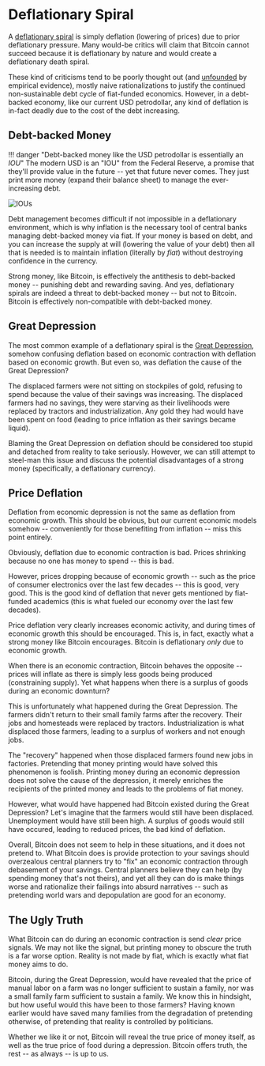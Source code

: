 # Deflationary Spiral

A [deflationary spiral](https://www.economicshelp.org/blog/1888/economics/deflationary-spiral/)
 is simply deflation (lowering of prices)
 due to prior deflationary pressure.
Many would-be critics will claim
 that Bitcoin cannot succeed because
 it is deflationary by nature and
 would create a deflationary death spiral.

These kind of criticisms tend to
 be poorly thought out
 (and [unfounded](https://archive.nytimes.com/www.nytimes.com/financialtimes/business/FT1054416347557.html)
  by empirical evidence),
 mostly naive rationalizations
 to justify the continued
 non-sustainable debt cycle
 of fiat-funded economics.
However, in a debt-backed economy, like
 our current USD petrodollar,
 any kind of deflation is in-fact deadly
 due to the cost of the debt
 increasing.



## Debt-backed Money

!!! danger "Debt-backed money like the USD petrodollar is essentially an *IOU*"
The modern USD is an "IOU"
 from the Federal Reserve,
 a promise that they'll
 provide value in the future
 -- yet that future never comes.
They just print more money
 (expand their balance sheet)
 to manage
 the ever-increasing debt.

![IOUs](/images/ious.jpg)

Debt management becomes difficult
 if not impossible
 in a deflationary environment,
 which is why
 inflation is the necessary tool
 of central banks managing
 debt-backed money via fiat.
If your money is based on debt,
 and you can increase the supply
 at will (lowering the value of your debt)
 then all that is needed is to
 maintain inflation 
 (literally by *fiat*)
 without destroying
 confidence in the currency.

Strong money, like Bitcoin,
 is effectively the antithesis
 to debt-backed money --
 punishing debt and rewarding
 saving.
And yes, deflationary spirals
 are indeed a threat to debt-backed money --
 but not to Bitcoin.
Bitcoin is effectively
 non-compatible
 with debt-backed money.




## Great Depression

The most common example of a deflationary spiral 
 is the
 [Great Depression](https://en.wikipedia.org/wiki/Great_Depression),
 somehow confusing deflation
 based on economic contraction
 with deflation based on economic growth.
But even so, was deflation the cause of the
 Great Depression?

The displaced farmers were not
 sitting on stockpiles of gold,
 refusing to spend because
 the value of their savings
 was increasing.
The displaced farmers had no savings,
 they were starving as
 their livelihoods were replaced
 by tractors and industrialization.
Any gold they had would have been
 spent on food (leading to price
 inflation as their savings
 became liquid).

Blaming the Great Depression on deflation
 should be considered
 too stupid and detached
 from reality to take seriously.
However, we can still attempt
 to steel-man this issue
 and discuss the potential
 disadvantages of a 
 strong money
 (specifically, a deflationary currency).



## Price Deflation

Deflation from economic depression
 is not the same as deflation from
 economic growth.
This should be obvious, but our current
 economic models somehow -- conveniently
 for those benefiting from inflation --
 miss this point entirely.

Obviously, deflation due to economic
 contraction is bad.
Prices shrinking because no one
 has money to spend -- this is bad.

However, prices dropping because of
 economic growth -- such as the price
 of consumer electronics over the last
 few decades -- this is good, very good.
This is the good kind of deflation that never
 gets mentioned by fiat-funded academics
 (this is what fueled our economy
 over the last few decades).

Price deflation very clearly increases
 economic activity, and during times
 of economic growth this should be
 encouraged.
This is, in fact, exactly what a
 strong money like Bitcoin encourages.
Bitcoin is deflationary *only*
 due to economic growth.

When there is an economic contraction,
 Bitcoin behaves the opposite -- prices
 will inflate as there is simply less
 goods being produced (constraining supply).
Yet what happens when there is a surplus
 of goods during an economic downturn?

This is unfortunately what happened during the
 Great Depression.
The farmers didn't return to their small 
 family farms after the recovery.
Their jobs and homesteads were replaced
 by tractors.
Industrialization is what displaced those
 farmers, leading to a surplus of workers
 and not enough jobs.

The "recovery" happened when those displaced
 farmers found new jobs in factories.
Pretending that money printing would
 have solved this phenomenon is foolish.
Printing money during an economic depression
 does not solve the cause of the depression,
 it merely enriches the recipients of the
 printed money and
 leads to the problems of fiat money.

However, what would have happened
 had Bitcoin existed during the
 Great Depression?
Let's imagine that the farmers would still have been
 displaced.
Unemployment would have still been high.
A surplus of goods would still have
 occured, leading to reduced prices,
 the bad kind of deflation.

Overall, Bitcoin does not seem to help
 in these situations, and it does
 not pretend to.
What Bitcoin does is provide protection
 to your savings should overzealous
 central planners try to "fix" an economic
 contraction through debasement of your savings.
Central planners believe they can help
 (by spending money that's not theirs),
 and yet
 all they can do is make things worse and
 rationalize their failings into absurd
 narratives -- such as pretending
 world wars and depopulation
 are good for an economy.



## The Ugly Truth

What Bitcoin can do during an economic
 contraction is send *clear* price signals.
We may not like the signal, but printing money
 to obscure the truth is a far worse option.
Reality is not made by fiat, which is
 exactly what fiat money aims to do.

Bitcoin, during the Great Depression,
 would have revealed that the price
 of manual labor on a farm was no
 longer sufficient to sustain a family,
 nor was a small family farm sufficient to
 sustain a family.
We know this in hindsight, but
 how useful would this have been
 to those farmers?
Having known earlier would have
 saved many families from the degradation
 of pretending otherwise,
 of pretending that reality is controlled
 by politicians.

Whether we like it or not,
 Bitcoin will reveal the true price
 of money itself, as well as the true price of
 food during a depression.
Bitcoin offers truth, the rest --
 as always --
 is up to us.



